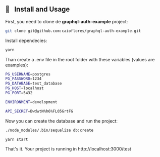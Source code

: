 ## :hammer: &nbsp; Install and Usage


First, you need to clone de **graphql-auth-example** project:

```sh
git clone git@github.com:caioflores/graphql-auth-example.git
```

Install dependecies:

```sh
yarn
```

Than create a .env file in the root folder with these variables (values are examples):

```sh
PG_USERNAME=postgres
PG_PASSWORD=1234
PG_DATABASE=test_database
PG_HOST=localhost
PG_PORT=5432

ENVIRONMENT=development

API_SECRET=BwdwtN%h6%FL05GrtFG
```

Now you can create the database and run the project: 
```sh
./node_modules/.bin/sequelize db:create

yarn start
```

That's it. Your project is running in http://localhost:3000/test